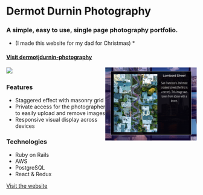 # Dermot Durnin Photography
### A simple, easy to use, single page photography portfolio.
* (I made this website for my dad for Christmas) *

#### [Visit dermotjdurnin-photography](http://dermotjdurnin-photography.herokuapp.com/#/)

<img src="https://github.com/mmdurnin/DJDPhotography/blob/master/app/assets/images/img_expand.png" width="48%" align="right" >
<img src="https://github.com/mmdurnin/DJDPhotography/blob/master/app/assets/images/img_index.png" width="48%" >  

### Features
* Staggered effect with masonry grid
* Private access for the photographer to easily upload and remove images
* Responsive visual display across devices

### Technologies
* Ruby on Rails
* AWS
* PostgreSQL
* React & Redux

[Visit the website](http://dermotjdurnin-photography.herokuapp.com/#/)
